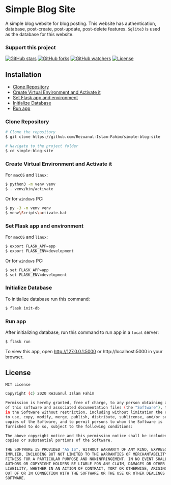# Simple Blog Site

A simple blog website for blog posting. This website has authentication, database, post-create, post-update,
post-delete features. `Sqlite3` is used as the database for this website.

### Support this project

[![GitHub stars](https://img.shields.io/github/stars/rezuanul-islam-fahim/simple-blog-site?style=social)](https://github.com/Rezuanul-Islam-Fahim/simple-blog-site/stargazers) [![GitHub forks](https://img.shields.io/github/forks/rezuanul-islam-fahim/simple-blog-site?style=social)](https://github.com/Rezuanul-Islam-Fahim/simple-blog-site/network/members) [![GitHub watchers](https://img.shields.io/github/watchers/rezuanul-islam-fahim/simple-blog-site?style=social)](https://github.com/Rezuanul-Islam-Fahim/simple-blog-site/watchers) [![License](https://img.shields.io/github/license/rezuanul-islam-fahim/simple-blog-site)](https://github.com/Rezuanul-Islam-Fahim/simple-blog-site/blob/stable/LICENSE)

## Installation

* [Clone Repository](#clone-repository)
* [Create Virtual Environment and Activate it](#create-virtual-environment-and-activate-it)
* [Set Flask app and environment](#set-flask-app-and-environment)
* [Initialize Database](#initialize-database)
* [Run app](#run-app)

### Clone Repository

```bash
# Clone the repository
$ git clone https://github.com/Rezuanul-Islam-Fahim/simple-blog-site

# Navigate to the project folder
$ cd simple-blog-site
```

### Create Virtual Environment and Activate it

For `macOS` and `linux`:

```bash
$ python3 -m venv venv
$ . venv/bin/activate
```

Or for `windows` PC:

```bash
$ py -3 -m venv venv
$ venv\Scripts\activate.bat
```

### Set Flask app and environment

For `macOS` and `linux`:

```bash
$ export FLASK_APP=app
$ export FLASK_ENV=development
```

Or for `windows` PC:

```bash
$ set FLASK_APP=app
$ set FLASK_ENV=development
```

### Initialize Database

To initialize database run this command:

```bash
$ flask init-db
```

### Run app

After initializing database, run this command to run app in a `local` server:

```bash
$ flask run
```

To view this app, open http://127.0.0.1:5000 or http://localhost:5000 in your browser.

## License

```bash
MIT License

Copyright (c) 2020 Rezuanul Islam Fahim

Permission is hereby granted, free of charge, to any person obtaining a copy
of this software and associated documentation files (the "Software"), to deal
in the Software without restriction, including without limitation the rights
to use, copy, modify, merge, publish, distribute, sublicense, and/or sell
copies of the Software, and to permit persons to whom the Software is
furnished to do so, subject to the following conditions:

The above copyright notice and this permission notice shall be included in all
copies or substantial portions of the Software.

THE SOFTWARE IS PROVIDED "AS IS", WITHOUT WARRANTY OF ANY KIND, EXPRESS OR
IMPLIED, INCLUDING BUT NOT LIMITED TO THE WARRANTIES OF MERCHANTABILITY,
FITNESS FOR A PARTICULAR PURPOSE AND NONINFRINGEMENT. IN NO EVENT SHALL THE
AUTHORS OR COPYRIGHT HOLDERS BE LIABLE FOR ANY CLAIM, DAMAGES OR OTHER
LIABILITY, WHETHER IN AN ACTION OF CONTRACT, TORT OR OTHERWISE, ARISING FROM,
OUT OF OR IN CONNECTION WITH THE SOFTWARE OR THE USE OR OTHER DEALINGS IN THE
SOFTWARE.
```
